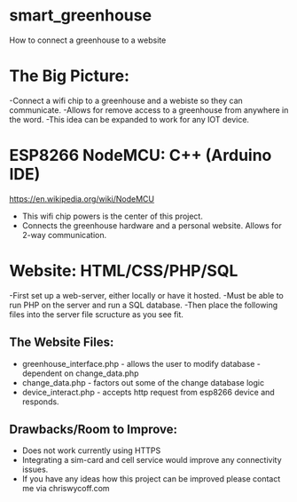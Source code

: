 # smart_greenhouse
How to connect a greenhouse to a website


# The Big Picture:
-Connect a wifi chip to a greenhouse and a webiste so they can communicate. 
-Allows for remove access to a greenhouse from anywhere in the word. 
-This idea can be expanded to work for any IOT device.

# ESP8266 NodeMCU: C++ (Arduino IDE)

https://en.wikipedia.org/wiki/NodeMCU

* This wifi chip powers is the center of this project. 
* Connects the greenhouse hardware and a personal website. Allows for 2-way communication.

# Website: HTML/CSS/PHP/SQL
-First set up a web-server, either locally or have it hosted. 
-Must be able to run PHP on the server and run a SQL database.
-Then place the following files into the server file scructure as you see fit. 

## The Website Files:
* greenhouse_interface.php - allows the user to modify database - dependent on change_data.php
* change_data.php - factors out some of the change database logic
* device_interact.php - accepts http request from esp8266 device and responds.


## Drawbacks/Room to Improve:
- Does not work currently using HTTPS
- Integrating a sim-card and cell service would improve any connectivity issues.
- If you have any ideas how this project can be improved please contact me via chriswycoff.com
